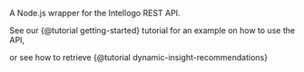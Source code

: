 A Node.js wrapper for the Intellogo REST API.

See our {@tutorial getting-started} tutorial for an example on how to use the API,

or see how to retrieve {@tutorial dynamic-insight-recommendations}
